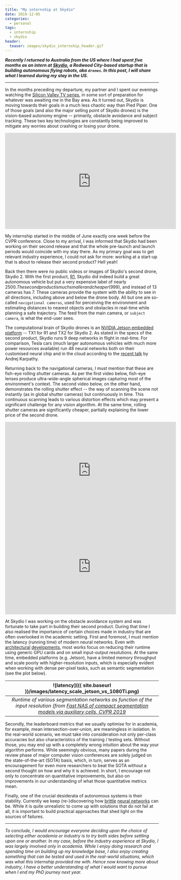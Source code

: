 ```yaml
---
title: "My internship at Skydio"
date: 2019-12-05
categories:
  - personal
tags:
  - internship
  - skydio
header:
  teaser: images/skydio_internship_header.gif
---
```


***Recently I returned to Australia from the US where I had spent five months as an intern at [Skydio](https://www.skydio.com/), a Redwood City-based startup that is building autonomous flying robots, aka `drones`. In this post, I will share what I learned during my stay in the US.***

----


In the months preceding my departure, my partner and I spent our evenings watching the [Silicon Valley TV series](https://en.wikipedia.org/wiki/Silicon_Valley_(TV_series)), in some sort of preparation for whatever was awaiting me in the Bay area. As it turned out, Skydio is moving towards their goals in a much less chaotic way than Pied Piper. One of those goals (and also the major selling point of Skydio drones) is the vision-based autonomy engine -- primarily, obstacle avoidance and subject tracking. These two key technologies are constantly being improved to mitigate any worries about crashing or losing your drone.

<iframe width="560" height="315" style="display:block; margin:0 auto;text-align:center" src="https://www.youtube.com/embed/GQEFAi7JGBo" frameborder="0" allow="accelerometer; autoplay; encrypted-media; gyroscope; picture-in-picture" allowfullscreen></iframe>

My internship started in the middle of June exactly one week before the CVPR conference. Close to my arrival, I was informed that Skydio had been working on their second release and that the whole pre-launch and launch periods would coincide with my stay there. As my primary goal was to get relevant industry experience, I could not ask for more: working at a start-up that is about to release their second product? Hell yeah!

Back then there were no public videos or images of Skydio's second drone, Skydio 2. With the first product, [R1](https://www.youtube.com/watch?v=aDhHEZKeCvk), Skydio did indeed build a great autonomous vehicle but put a very expensive label of nearly 2500$. The second product is much smaller and cheaper (999$), and instead of 13 cameras has 7. These cameras provide the system with the ability to see in all directions, including above and below the drone body. All but one are so-called `navigational cameras`, used for perceiving the environment and estimating distances to nearest objects and obstacles in real-time while planning a safe trajectory. The feed from the main camera, or `subject camera`, is what the end-user sees.

The computational brain of Skydio drones is an [NVIDIA Jetson embedded platform](https://www.nvidia.com/en-au/autonomous-machines/embedded-systems/) -- TX1 for R1 and TX2 for Skydio 2. As stated in the specs of the second product, Skydio runs 9 deep networks in flight in real-time. For comparison, Tesla cars (much larger autonomous vehicles with much more power resources available) run 48 neural networks both on their customised neural chip and in the cloud according to the [recent talk](https://www.youtube.com/watch?v=oBklltKXtDE) by Andrej Karpathy.

Returning back to the navigational cameras, I must mention that these are fish-eye rolling shutter cameras. As per the first video below, fish-eye lenses produce ultra-wide-angle spherical images capturing most of the environment's context. The second video below, on the other hand, demonstrates the rolling shutter effect -- the way of scanning the scene not instantly (as in global shutter cameras) but continuously in time. This continuous scanning leads to various distortion effects which may present a significant challenge for any vision algorithm. At the same time, rolling shutter cameras are significantly cheaper, partially explaining the lower price of the second drone. 

<iframe width="560" height="315" style="display:block; margin:0 auto;text-align:center" src="https://www.youtube.com/embed/_bWPnFGuBSE" frameborder="0" allow="accelerometer; autoplay; encrypted-media; gyroscope; picture-in-picture" allowfullscreen></iframe>


<iframe width="560" height="315" style="display:block; margin:0 auto;text-align:center" src="https://www.youtube.com/embed/dNVtMmLlnoE?start=173&end=178" frameborder="0" allow="accelerometer; autoplay; encrypted-media; gyroscope; picture-in-picture" allowfullscreen></iframe>

At Skydio I was working on the obstacle avoidance system and was fortunate to take part in building their second product. During that time I also realised the importance of certain choices made in industry that are often overlooked in the academic setting. First and foremost, I must mention the latency (running time) of modern neural networks. Even with [architectural](https://arxiv.org/abs/1807.11164) [developments](https://arxiv.org/abs/1905.02244), most works focus on reducing their runtime using generic GPU cards and on small input-output resolutions. At the same time, embedded platforms (e.g. Jetson), have a limited memory throughput and scale poorly with higher-resolution inputs, which is especially evident when working with dense per-pixel tasks, such as semantic segmentation (see the plot below).

| ![latency]({{ site.baseurl }}/images/latency_scale_jetson_vs_1080Ti.png) | 
|:--:| 
| *Runtime of various segmentation networks as function of the input resolution (from [Fast NAS of compact segmentation models via auxiliary cells, CVPR 2019](https://arxiv.org/abs/1810.10804)* |

Secondly, the leaderboard metrics that we usually optimise for in academia, for example, mean intersection-over-union, are meaningless in isolation. In the real-world scenario, we must take into consideration not only per-class accuracies but also characteristics of the training / testing sets. Without those, you may end up with a completely wrong intuition about the way your algorithm performs. While seemingly obvious, many papers during the review phase of major computer vision conferences are solely judged on the state-of-the-art (SOTA) basis, which, in turn, serves as an encouragement for even more researchers to beat the SOTA without a second thought on how and why it is achieved. In short, I encourage not only to concentrate on quantitative improvements, but also on improvements in our understanding of what those quantitative metrics mean.

Finally, one of the crucial desiderata of autonomous systems is their stability. Currently we keep (re-)discovering how [brittle](https://www.theverge.com/2019/11/6/20951385/uber-self-driving-crash-death-reason-ntsb-dcouments) [neural networks](https://openai.com/blog/adversarial-example-research/) can be. While it is quite unrealistic to come up with solutions that do not fail at all, it is important to build practical approaches that shed light on the sources of failures.

---

*To conclude, I would encourage everyone deciding upon the choice of selecting either academia or industry is to try both sides before settling upon one or another. In my case, before the industry experience at Skydio, I was largely involved only in academia. While I enjoy doing research and spending time on building up my knowledge base, I also enjoy creating something that can be tested and used in the real-world situations, which was what this internship provided me with. Hence now knowing more about industry, I have a better understanding of what I would want to pursue when I end my PhD journey next year.*